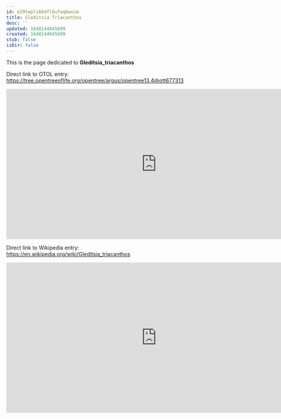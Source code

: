 ```yaml
---
id: e29twpli66dfl6ufwq6wuim
title: Gleditsia Triacanthos
desc: ''
updated: 1648144045609
created: 1648144045609
stub: false
isDir: false
---
```

This is the page dedicated to **Gleditsia_triacanthos**


Direct link to OTOL entry: https://tree.opentreeoflife.org/opentree/argus/opentree13.4@ott677313



<html>
    <body>
    <iframe src="https://tree.opentreeoflife.org/opentree/argus/opentree13.4@ott677313"
    width="800" height="400" frameborder="0" allowfullscreen> </iframe>
    </body>
</html>
    


Direct link to Wikipedia entry: https://en.wikipedia.org/wiki/Gleditsia_triacanthos



<html>
    <body>
    <iframe src="https://en.wikipedia.org/wiki/Gleditsia_triacanthos"
    width="800" height="400" frameborder="0" allowfullscreen> </iframe>
    </body>
</html>
    
